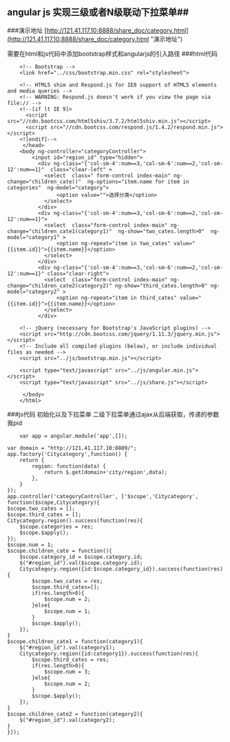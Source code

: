 ## angular js 实现三级或者N级联动下拉菜单##

###演示地址
[http://121.41.117.10:8888/share_doc/category.html](http://121.41.117.10:8888/share_doc/category.html "演示地址")

需要在html和js代码中添加bootstrap样式和angularjs的引入路径
###html代码
		<!DOCTYPE html>
		<html lang="zh-CN" ng-app="app">
	 	<head>
	    <meta charset="utf-8">
	    <meta http-equiv="X-UA-Compatible" content="IE=edge">
	    <meta name="viewport" content="width=device-width, initial-scale=1">
	    <!-- 上述3个meta标签*必须*放在最前面，任何其他内容都*必须*跟随其后！ -->
	    <title>Bootstrap 101 Template</title>
	
	    <!-- Bootstrap -->
	    <link href="../css/bootstrap.min.css" rel="stylesheet">
	
	    <!-- HTML5 shim and Respond.js for IE8 support of HTML5 elements and media queries -->
	    <!-- WARNING: Respond.js doesn't work if you view the page via file:// -->
	    <!--[if lt IE 9]>
	      <script src="//cdn.bootcss.com/html5shiv/3.7.2/html5shiv.min.js"></script>
	      <script src="//cdn.bootcss.com/respond.js/1.4.2/respond.min.js"></script>
	    <![endif]-->
	  	 </head>
	   	<body ng-controller="categoryController">
			<input id="region_id" type="hidden">
	          <div ng-class="{'col-sm-4':num==3,'col-sm-6':num==2,'col-sm-12':num==1}"  class="clear-left" >      
				<select  class=" form-control index-main" ng-change="children_cate()"  ng-options="item.name for item in categories"  ng-model="category">
					<option value="">选择分类</option>
				</select>
			  </div>
			  <div ng-class="{'col-sm-4':num==3,'col-sm-6':num==2,'col-sm-12':num==1}">  
				<select  class="form-control index-main" ng-change="children_cate1(category1)"  ng-show="two_cates.length>0"  ng-model="category1" >
					<option ng-repeat="item in two_cates" value="{{item.id}}">{{item.name}}</option>
				</select>
			  </div>
			  <div ng-class="{'col-sm-4':num==3,'col-sm-6':num==2,'col-sm-12':num==1}" class="clear-right">  
				<select  class="form-control index-main" ng-change="children_cate2(category2)" ng-show="third_cates.length>0" ng-model="category2" >
					<option ng-repeat="item in third_cates" value="{{item.id}}">{{item.name}}</option>
				</select>
			  </div> 
			
	    <!-- jQuery (necessary for Bootstrap's JavaScript plugins) -->
	    <script src="http://cdn.bootcss.com/jquery/1.11.3/jquery.min.js"></script>
	    <!-- Include all compiled plugins (below), or include individual files as needed -->
	    <script src="../js/bootstrap.min.js"></script>
		
		<script type="text/javascript" src="../js/angular.min.js"></script>
		<script type="text/javascript" src="../js/share.js"></script>
	
	 	 </body>
		</html>


###js代码 
初始化以及下拉菜单
二级下拉菜单通过ajax从后端获取，传递的参数我pid

		var app = angular.module('app',[]);
	
	var domain = "http://121.41.117.10:8889/"; 
	app.factory('Citycategory',function() {
		return {
			region: function(data) {
				return $.get(domain+'city/region',data);
			},
		}
	});
	app.controller('categoryController', ['$scope','Citycategory',
	function($scope,Citycategory){
	$scope.two_cates = [];
	$scope.third_cates = [];
	Citycategory.region().success(function(res){
		$scope.categories = res;
		$scope.$apply();
	});
	$scope.num = 1;
	$scope.children_cate = function(){
		$scope.category_id = $scope.category.id;
		$("#region_id").val($scope.category.id);
		Citycategory.region({id:$scope.category_id}).success(function(res){
			$scope.two_cates = res;
			$scope.third_cates=[];
			if(res.length>0){
				$scope.num = 2;
			}else{
				$scope.num = 1;
			}
			$scope.$apply();
		});
	}
	$scope.children_cate1 = function(category1){
		$("#region_id").val(category1);
		Citycategory.region({id:category1}).success(function(res){
			$scope.third_cates = res;
			if(res.length>0){
				$scope.num = 3;
			}else{
				$scope.num = 2;
			}
			$scope.$apply();
		});
	}
	$scope.children_cate2 = function(category2){
		$("#region_id").val(category2);
	}
	}]);


